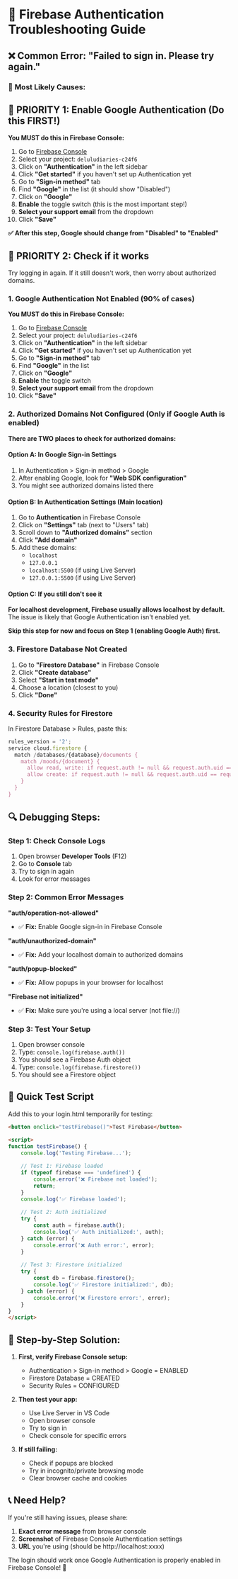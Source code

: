 # 🔧 Firebase Authentication Troubleshooting Guide

## ❌ Common Error: "Failed to sign in. Please try again."

### 🎯 **Most Likely Causes:**

## 🚨 **PRIORITY 1: Enable Google Authentication** (Do this FIRST!)

**You MUST do this in Firebase Console:**

1. Go to [Firebase Console](https://console.firebase.google.com/)
2. Select your project: `deluludiaries-c24f6`
3. Click on **"Authentication"** in the left sidebar
4. Click **"Get started"** if you haven't set up Authentication yet
5. Go to **"Sign-in method"** tab
6. Find **"Google"** in the list (it should show "Disabled")
7. Click on **"Google"** 
8. **Enable** the toggle switch (this is the most important step!)
9. **Select your support email** from the dropdown
10. Click **"Save"**

**✅ After this step, Google should change from "Disabled" to "Enabled"**

## 🚨 **PRIORITY 2: Check if it works**
Try logging in again. If it still doesn't work, then worry about authorized domains.

### 1. **Google Authentication Not Enabled** (90% of cases)
**You MUST do this in Firebase Console:**

1. Go to [Firebase Console](https://console.firebase.google.com/)
2. Select your project: `deluludiaries-c24f6`
3. Click on **"Authentication"** in the left sidebar
4. Click **"Get started"** if you haven't set up Authentication yet
5. Go to **"Sign-in method"** tab
6. Find **"Google"** in the list
7. Click on **"Google"** 
8. **Enable** the toggle switch
9. **Select your support email** from the dropdown
10. Click **"Save"**

### 2. **Authorized Domains Not Configured** (Only if Google Auth is enabled)
**There are TWO places to check for authorized domains:**

#### Option A: In Google Sign-in Settings
1. In Authentication > Sign-in method > Google
2. After enabling Google, look for **"Web SDK configuration"**
3. You might see authorized domains listed there

#### Option B: In Authentication Settings (Main location)
1. Go to **Authentication** in Firebase Console
2. Click on **"Settings"** tab (next to "Users" tab)
3. Scroll down to **"Authorized domains"** section
4. Click **"Add domain"**
5. Add these domains:
   - `localhost`
   - `127.0.0.1`
   - `localhost:5500` (if using Live Server)
   - `127.0.0.1:5500` (if using Live Server)

#### Option C: If you still don't see it
**For localhost development, Firebase usually allows localhost by default.** 
The issue is likely that Google Authentication isn't enabled yet.

**Skip this step for now and focus on Step 1 (enabling Google Auth) first.**

### 3. **Firestore Database Not Created**
1. Go to **"Firestore Database"** in Firebase Console
2. Click **"Create database"**
3. Select **"Start in test mode"**
4. Choose a location (closest to you)
5. Click **"Done"**

### 4. **Security Rules for Firestore**
In Firestore Database > Rules, paste this:

```javascript
rules_version = '2';
service cloud.firestore {
  match /databases/{database}/documents {
    match /moods/{document} {
      allow read, write: if request.auth != null && request.auth.uid == resource.data.uid;
      allow create: if request.auth != null && request.auth.uid == request.resource.data.uid;
    }
  }
}
```

## 🔍 **Debugging Steps:**

### Step 1: Check Console Logs
1. Open browser **Developer Tools** (F12)
2. Go to **Console** tab
3. Try to sign in again
4. Look for error messages

### Step 2: Common Error Messages

**"auth/operation-not-allowed"**
- ✅ **Fix:** Enable Google sign-in in Firebase Console

**"auth/unauthorized-domain"**
- ✅ **Fix:** Add your localhost domain to authorized domains

**"auth/popup-blocked"**
- ✅ **Fix:** Allow popups in your browser for localhost

**"Firebase not initialized"**
- ✅ **Fix:** Make sure you're using a local server (not file://)

### Step 3: Test Your Setup
1. Open browser console
2. Type: `console.log(firebase.auth())`
3. You should see a Firebase Auth object
4. Type: `console.log(firebase.firestore())`
5. You should see a Firestore object

## 🚀 **Quick Test Script**

Add this to your login.html temporarily for testing:

```html
<button onclick="testFirebase()">Test Firebase</button>

<script>
function testFirebase() {
    console.log('Testing Firebase...');
    
    // Test 1: Firebase loaded
    if (typeof firebase === 'undefined') {
        console.error('❌ Firebase not loaded');
        return;
    }
    console.log('✅ Firebase loaded');
    
    // Test 2: Auth initialized
    try {
        const auth = firebase.auth();
        console.log('✅ Auth initialized:', auth);
    } catch (error) {
        console.error('❌ Auth error:', error);
    }
    
    // Test 3: Firestore initialized
    try {
        const db = firebase.firestore();
        console.log('✅ Firestore initialized:', db);
    } catch (error) {
        console.error('❌ Firestore error:', error);
    }
}
</script>
```

## 🎯 **Step-by-Step Solution:**

1. **First, verify Firebase Console setup:**
   - Authentication > Sign-in method > Google = ENABLED
   - Firestore Database = CREATED
   - Security Rules = CONFIGURED

2. **Then test your app:**
   - Use Live Server in VS Code
   - Open browser console
   - Try to sign in
   - Check console for specific errors

3. **If still failing:**
   - Check if popups are blocked
   - Try in incognito/private browsing mode
   - Clear browser cache and cookies

## 📞 **Need Help?**

If you're still having issues, please share:
1. **Exact error message** from browser console
2. **Screenshot** of Firebase Console Authentication settings
3. **URL** you're using (should be http://localhost:xxxx)

The login should work once Google Authentication is properly enabled in Firebase Console! 🎉
